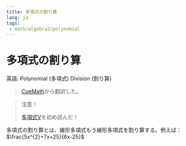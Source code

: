 ```yaml
---
title: 多項式の割り算
lang: ja
tags:
 - math/algebra2/polynomial
---
```

# 多項式の割り算
英語: Polynomial (多項式) Division (割り算)

> [CueMath](https://www.cuemath.com/algebra/dividing-polynomials/)から翻訳した。

> 注意！
>
> [多項式V](多項式V.md)を初め読んだ！

多項式の割り算とは、線形多項式もう線形多項式を割り算する。例えば：$\frac{5x^{2}+7x+25}{6x-25}$
